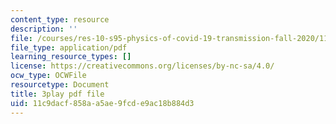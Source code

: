 ```yaml
---
content_type: resource
description: ''
file: /courses/res-10-s95-physics-of-covid-19-transmission-fall-2020/11c9dacf858aa5ae9fcde9ac18b884d3_Sp6rcXifyAo.pdf
file_type: application/pdf
learning_resource_types: []
license: https://creativecommons.org/licenses/by-nc-sa/4.0/
ocw_type: OCWFile
resourcetype: Document
title: 3play pdf file
uid: 11c9dacf-858a-a5ae-9fcd-e9ac18b884d3
---
```

